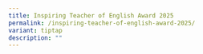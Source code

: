 ```yaml
---
title: Inspiring Teacher of English Award 2025
permalink: /inspiring-teacher-of-english-award-2025/
variant: tiptap
description: ""
---
```

